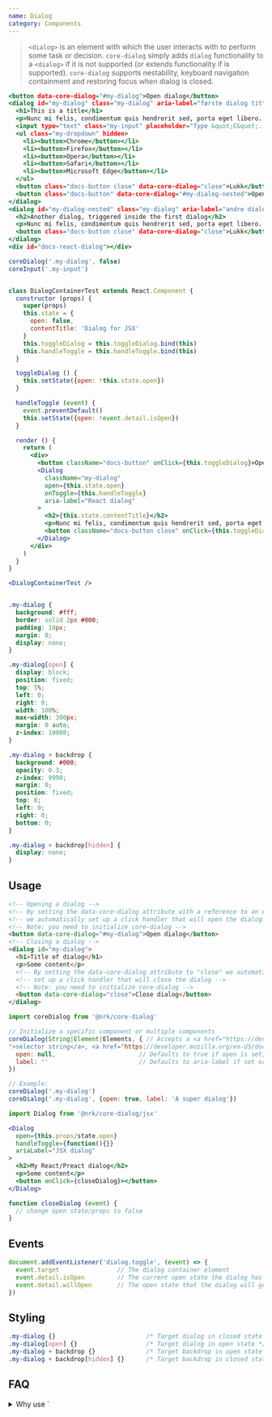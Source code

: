```yaml
---
name: Dialog
category: Components
---
```


> `<dialog>` is an element with which the user interacts with to perform some task or decision. `core-dialog` simply adds `dialog` functionality to a `<dialog>` if it is not supported (or extends functionality if is supported). `core-dialog` supports nestability, keyboard navigation containment and restoring focus when dialog is closed.

```dialog.html
<button data-core-dialog="#my-dialog">Open dialog</button>
<dialog id="my-dialog" class="my-dialog" aria-label="første dialog tittel">
  <h1>This is a title</h1>
  <p>Nunc mi felis, condimentum quis hendrerit sed, porta eget libero. Aenean scelerisque ex eu nisi varius hendrerit. Suspendisse elementum quis massa at vehicula. Nulla lacinia mi pulvinar, venenatis nisi ut, commodo quam. Praesent egestas mi sit amet quam porttitor, mollis mattis mi rhoncus.</p>
  <input type="text" class="my-input" placeholder="Type &quot;C&quot;...">
  <ul class="my-dropdown" hidden>
    <li><button>Chrome</button></li>
    <li><button>Firefox</button></li>
    <li><button>Opera</button></li>
    <li><button>Safari</button></li>
    <li><button>Microsoft Edge</button></li>
  </ul>
  <button class="docs-button close" data-core-dialog="close">Lukk</button>
  <button class="docs-button" data-core-dialog="#my-dialog-nested">Open an additional dialog</button>
</dialog>
<dialog id="my-dialog-nested" class="my-dialog" aria-label="andre dialog tittel">
  <h2>Another dialog, triggered inside the first dialog</h2>
  <p>Nunc mi felis, condimentum quis hendrerit sed, porta eget libero. Aenean scelerisque ex eu nisi varius hendrerit. Suspendisse elementum quis massa at vehicula. Nulla lacinia mi pulvinar, venenatis nisi ut, commodo quam. Praesent egestas mi sit amet quam porttitor, mollis mattis mi rhoncus.</p>
  <button class="docs-button close" data-core-dialog="close">Lukk</button>
</dialog>
<div id="docs-react-dialog"></div>
```
```dialog.js
coreDialog('.my-dialog', false)
coreInput('.my-input')
```
```dialog.jsx

class DialogContainerTest extends React.Component {
  constructor (props) {
    super(props)
    this.state = {
      open: false,
      contentTitle: 'Dialog for JSX'
    }
    this.toggleDialog = this.toggleDialog.bind(this)
    this.handleToggle = this.handleToggle.bind(this)
  }

  toggleDialog () {
    this.setState({open: !this.state.open})
  }

  handleToggle (event) {
    event.preventDefault()
    this.setState({open: !event.detail.isOpen})
  }

  render () {
    return (
      <div>
        <button className="docs-button" onClick={this.toggleDialog}>Open dialog jsx</button>
        <Dialog
          className="my-dialog"
          open={this.state.open}
          onToggle={this.handleToggle}
          aria-label="React dialog"
        >
          <h2>{this.state.contentTitle}</h2>
          <p>Nunc mi felis, condimentum quis hendrerit sed, porta eget libero. Aenean scelerisque ex eu nisi varius hendrerit. Suspendisse elementum quis massa at vehicula. Nulla lacinia mi pulvinar, venenatis nisi ut, commodo quam. Praesent egestas mi sit amet quam porttitor, mollis mattis mi rhoncus.</p>
          <button className="docs-button close" onClick={this.toggleDialog}>Lukk</button>
        </Dialog>
      </div>
    )
  }
}

<DialogContainerTest />
```
```dialog.css

.my-dialog {
  background: #fff;
  border: solid 2px #000;
  padding: 10px;
  margin: 0;
  display: none;
}

.my-dialog[open] {
  display: block;
  position: fixed;
  top: 5%;
  left: 0;
  right: 0;
  width: 100%;
  max-width: 300px;
  margin: 0 auto;
  z-index: 10000;
}

.my-dialog + backdrop {
  background: #000;
  opacity: 0.3;
  z-index: 9990;
  margin: 0;
  position: fixed;
  top: 0;
  left: 0;
  right: 0;
  bottom: 0;
}

.my-dialog + backdrop[hidden] {
  display: none;
}
```

## Usage
```html
<!-- Opening a dialog -->
<!-- By setting the data-core-dialog attribute with a reference to an element -->
<!-- we automatically set up a click handler that will open the dialog -->
<!-- Note: you need to initialize core-dialog -->
<button data-core-dialog="#my-dialog">Open dialog</button>
<!-- Closing a dialog -->
<dialog id="my-dialog">
  <h1>Title of dialog</h1>
  <p>Some content</p>
  <!-- By setting the data-core-dialog attribute to "close" we automatically -->
  <!-- set up a click handler that will close the dialog -->
  <!-- Note: you need to initialize core-dialog -->
  <button data-core-dialog="close">Close dialog</button>
</dialog>
```
```js
import coreDialog from '@nrk/core-dialog'

// Initialize a specific component or multiple components
coreDialog(String|Element|Elements, { // Accepts a <a href="https://developer.mozilla.org/en-US/docs/Web/CSS/CSS_Selectors" target="
">selector string</a>, <a href="https://developer.mozilla.org/en-US/docs/Web/API/NodeList" target="_blank">NodeList</a>, <a href="https://developer.mozilla.org/en-US/docs/Web/API/Element" target="_blank">Element</a> or array of Elements
  open: null,                       // Defaults to true if open is set, otherwise false. Use true|false to force open state
  label: ''                         // Defaults to aria-label if set or an empty string. Should be implemented in order for the dialog to have a label readable by screen readers
})

// Example:
coreDialog('.my-dialog')
coreDialog('.my-dialog', {open: true, label: 'A super dialog'})
```

```jsx
import Dialog from '@nrk/core-dialog/jsx'

<Dialog
  open={this.props/state.open}
  handleToggle={function(){}}
  ariaLabel="JSX dialog"
>
  <h2>My React/Preact dialog</h2>
  <p>Some content</p>
  <button onClick={closeDialog}></button>
</Dialog>

function closeDialog (event) {
  // change open state/props to false
}
```

## Events

```js
document.addEventListener('dialog.toggle', (event) => {
  event.target                // The dialog container element
  event.detail.isOpen         // The current open state the dialog has
  event.detail.willOpen       // The open state that the dialog will get (unless event.preventDefault() is called)
})
```

## Styling

```css
.my-dialog {}                         /* Target dialog in closed state */
.my-dialog[open] {}                   /* Target dialog in open state */
.my-dialog + backdrop {}              /* Target backdrop in open state */
.my-dialog + backdrop[hidden] {}      /* Target backdrop in closed state */
```

## FAQ

<details>
  <summary>Why use `<dialog>` when it is not supported by all browsers?</summary>
  There is currently <a href="https://caniuse.com/#feat=dialog" target="_blank">minimal support</a> for the `<dialog>` element,
  which means we cannot rely only on `<dialog>`. `core-dialog` implements the behavior of a dialog and uses the `role="dialog"` attribute which works for most browsers and screen readers, however, screen readers in Chrome fail to work. When using the native `<dialog>` element screen readers in Chrome are able to understand it is in a dialog.
  <p>
    For more information about the dialog element visit the <a href="https://www.w3.org/TR/html52/interactive-elements.html#the-dialog-element">W3C HTML 5.2 specification</a>.<br />
    For more information about WAI-ARIA practices for the dialog element visit the <a href="https://www.w3.org/TR/wai-aria-practices-1.1/#dialog_modal">W3C WAI-ARIA Authoring Practices 1.1</a>
  </p>
</details>

